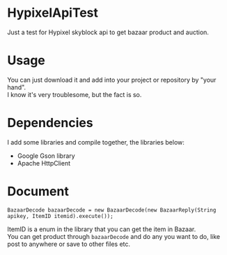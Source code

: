 # HypixelApiTest
Just a test for Hypixel skyblock api to get bazaar product and auction.

# Usage
You can just download it and add into your project or repository by "your hand".  
I know it's very troublesome, but the fact is so.

# Dependencies
I add some libraries and compile together, the libraries below:
 * Google Gson library
 * Apache HttpClient

# Document
    BazaarDecode bazaarDecode = new BazaarDecode(new BazaarReply(String apikey, ItemID itemid).execute());
ItemID is a enum in the library that you can get the item in Bazaar.  
You can get product through <code>bazaarDecode</code> and do any you want to do, like post to anywhere or save to other files etc.
